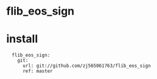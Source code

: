 # flib_eos_sign

# install
```
  flib_eos_sign:
    git:
      url: git://github.com/zj565061763/flib_eos_sign
      ref: master
```

